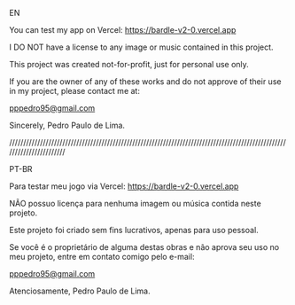 EN

You can test my app on Vercel:
https://bardle-v2-0.vercel.app
 
I DO NOT have a license to any image or music contained in this project.

This project was created not-for-profit, just for personal use only.

If you are the owner of any of these works and do not approve of their use in my project, please contact me at:

pppedro95@gmail.com

Sincerely,
Pedro Paulo de Lima.

///////////////////////////////////////////////////////////////////////////////////////////////////////////////////////

PT-BR 

Para testar meu jogo via Vercel:
https://bardle-v2-0.vercel.app

NÃO possuo licença para nenhuma imagem ou música contida neste projeto.

Este projeto foi criado sem fins lucrativos, apenas para uso pessoal.

Se você é o proprietário de alguma destas obras e não aprova seu uso no meu projeto, entre em contato comigo pelo e-mail:

pppedro95@gmail.com

Atenciosamente, Pedro Paulo de Lima.

